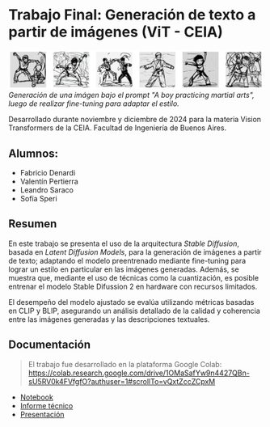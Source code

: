 # Trabajo Final: Generación de texto a partir de imágenes (ViT - CEIA)

![Generación de imágenes bajo el prompt "A boy practicing martial arts"](https://github.com/lsaraco/vit_ceia_tpfinal/blob/main/docs/output_sample.png?raw=true)
_Generación de una imágen bajo el prompt "A boy practicing martial arts", luego de realizar fine-tuning para adaptar el estilo._

Desarrollado durante noviembre y diciembre de 2024 para la materia Vision Transformers de la CEIA. Facultad de Ingeniería de Buenos Aires.

## Alumnos:

- Fabricio Denardi
- Valentín Pertierra
- Leandro Saraco
- Sofía Speri

## Resumen 

En este trabajo se presenta el uso de la arquitectura _Stable Diffusion_, basada en _Latent Diffusion Models_, para la generación de imágenes a partir de texto; adaptando el modelo preentrenado mediante fine-tuning para lograr un estilo en particular en las imágenes generadas.  Además, se muestra que, mediante el uso de técnicas como la cuantización, es posible entrenar el modelo Stable Difussion 2 en hardware con recursos limitados.

El desempeño del modelo ajustado se evalúa utilizando métricas basadas en CLIP y BLIP, asegurando un análisis detallado de la calidad y coherencia entre las imágenes generadas y las descripciones textuales. 

## Documentación

> El trabajo fue desarrollado en la plataforma Google Colab: https://colab.research.google.com/drive/1OMaSafYw9n4427QBn-sU5RV0k4FVfgfO?authuser=1#scrollTo=vQxtZccZCpxM

- [Notebook](https://github.com/lsaraco/vit_ceia_tpfinal/blob/main/notebooks/TP_Final_VIT_generacion_imagenes.ipynb)
- [Informe técnico](https://github.com/lsaraco/vit_ceia_tpfinal/blob/main/docs/Informe.pdf)
- [Presentación](https://github.com/lsaraco/vit_ceia_tpfinal/blob/main/docs/Presentacion.pdf)



